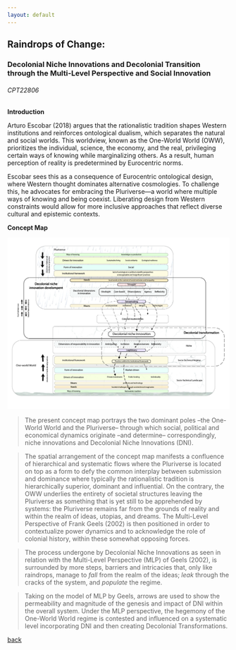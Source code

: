 ```yaml
---
layout: default 
---
```

## Raindrops of Change: 
### Decolonial Niche Innovations and Decolonial Transition through the Multi-Level Perspective and Social Innovation
###### _CPT22806_

**Introduction**

Arturo Escobar (2018) argues that the rationalistic tradition shapes Western institutions and reinforces ontological dualism, which separates the natural and social worlds. This worldview, known as the One-World World (OWW), prioritizes the individual, science, the economy, and the real, privileging certain ways of knowing while marginalizing others. As a result, human perception of reality is predetermined by Eurocentric norms.

Escobar sees this as a consequence of Eurocentric ontological design, where Western thought dominates alternative cosmologies. To challenge this, he advocates for embracing the Pluriverse—a world where multiple ways of knowing and being coexist. Liberating design from Western constraints would allow for more inclusive approaches that reflect diverse cultural and epistemic contexts.


**Concept Map**

![image](assets/img/DecolonialNicheInnovations.jpg)

> The present concept map portrays the two dominant poles –the One-World World and the Pluriverse– through which social, political and economical dynamics originate –and determine– correspondingly, niche innovations and Decolonial Niche Innovations (DNI).

> The spatial arrangement of the concept map manifests a confluence of hierarchical and systematic flows where the Pluriverse is located on top as a form to defy the common interplay between submission and dominance where typically the rationalistic tradition is hierarchically superior, dominant and influential. On the contrary, the OWW underlies the entirety of societal structures leaving the Pluriverse as something that is yet still to be apprehended by systems: the Pluriverse remains far from the grounds of reality and within the realm of ideas, utopias, and dreams. The Multi-Level Perspective of Frank Geels (2002) is then positioned in order to contextualize power dynamics and to acknowledge the role of colonial history, within these somewhat opposing forces.

> The process undergone by Decolonial Niche Innovations as seen in relation with the Multi-Level Perspective (MLP) of Geels (2002), is surrounded by more steps, barriers and intricacies that, only like raindrops, manage to _fall_ from the realm of the ideas; _leak_ through the cracks of the system, and _populate_ the regime. 

> Taking on the model of MLP by Geels, arrows are used to show the permeability and magnitude of the genesis and impact of DNI within the overall system. Under the MLP perspective, the hegemony of the One-World World regime is contested and influenced on a systematic level incorporating DNI and then creating Decolonial Transformations.

[back](./)
